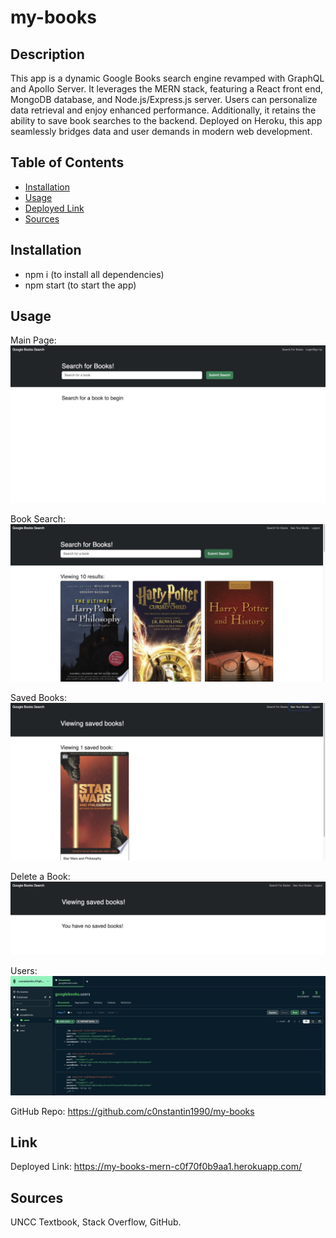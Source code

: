 # my-books

## Description

This app is a dynamic Google Books search engine revamped with GraphQL and Apollo Server. It leverages the MERN stack, featuring a React front end, MongoDB database, and Node.js/Express.js server. Users can personalize data retrieval and enjoy enhanced performance. Additionally, it retains the ability to save book searches to the backend. Deployed on Heroku, this app seamlessly bridges data and user demands in modern web development.

## Table of Contents

- [Installation](#installation)
- [Usage](#usage)
- [Deployed Link](#Link)
- [Sources](#sources)

## Installation

- npm i (to install all dependencies)
- npm start (to start the app)

## Usage

Main Page:
![Main Page](/screenshots/main.jpeg)

Book Search:
![Search Book](/screenshots/search.jpeg)

Saved Books:
![Save Book](/screenshots/saved.jpeg)

Delete a Book:
![Delete Book](/screenshots/delete.jpeg)

Users:
![Users](/screenshots/cluster.jpeg)

GitHub Repo: https://github.com/c0nstantin1990/my-books

## Link

Deployed Link: https://my-books-mern-c0f70f0b9aa1.herokuapp.com/

## Sources

UNCC Textbook, Stack Overflow, GitHub.
